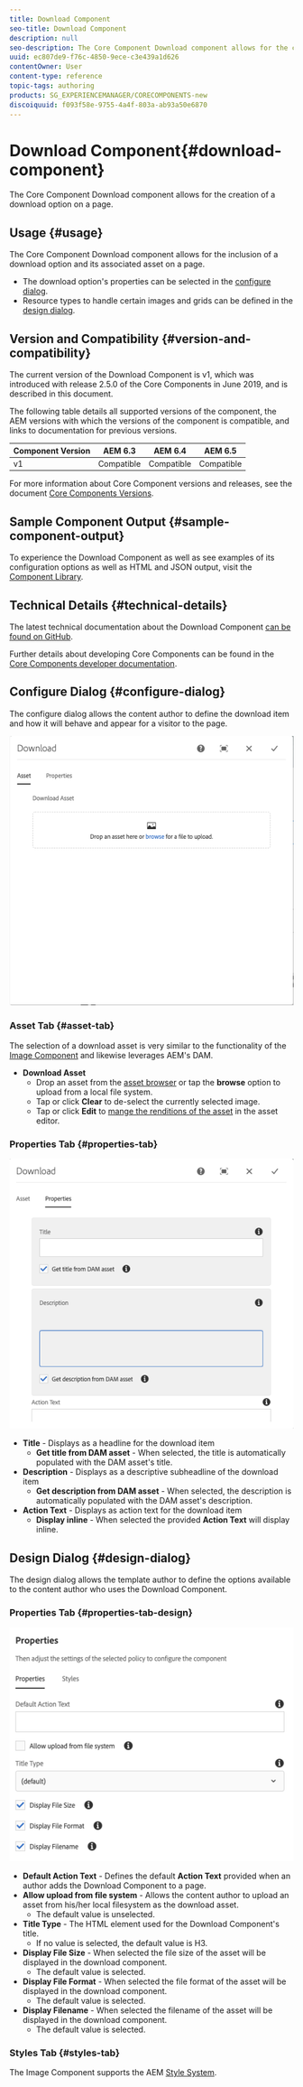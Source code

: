```yaml
---
title: Download Component
seo-title: Download Component
description: null
seo-description: The Core Component Download component allows for the creation of a download option on a page.
uuid: ec807de9-f76c-4850-9ece-c3e439a1d626
contentOwner: User
content-type: reference
topic-tags: authoring
products: SG_EXPERIENCEMANAGER/CORECOMPONENTS-new
discoiquuid: f093f58e-9755-4a4f-803a-ab93a50e6870
---
```


# Download Component{#download-component}

The Core Component Download component allows for the creation of a download option on a page.

## Usage {#usage}

The Core Component Download component allows for the inclusion of a download option and its associated asset on a page.

* The download option's properties can be selected in the [configure dialog](#configure-dialog).
* Resource types to handle certain images and grids can be defined in the [design dialog](#design-dialog).

## Version and Compatibility {#version-and-compatibility}

The current version of the Download Component is v1, which was introduced with release 2.5.0 of the Core Components in June 2019, and is described in this document.

The following table details all supported versions of the component, the AEM versions with which the versions of the component is compatible, and links to documentation for previous versions.

|Component Version|AEM 6.3|AEM 6.4|AEM 6.5|
|--- |--- |--- |---|
|v1|Compatible|Compatible|Compatible|

For more information about Core Component versions and releases, see the document [Core Components Versions](versions.md).

## Sample Component Output {#sample-component-output}

To experience the Download Component as well as see examples of its configuration options as well as HTML and JSON output, visit the [Component Library](http://opensource.adobe.com/aem-core-wcm-components/library/download.html).

## Technical Details {#technical-details}

The latest technical documentation about the Download Component [can be found on GitHub](https://github.com/adobe/aem-core-wcm-components/tree/master/content/src/content/jcr_root/apps/core/wcm/components/download/v1/download).

Further details about developing Core Components can be found in the [Core Components developer documentation](developing.md).

## Configure Dialog {#configure-dialog}

The configure dialog allows the content author to define the download item and how it will behave and appear for a visitor to the page.

![](assets/screen-shot-2019-06-17-09.49.14.png)

### Asset Tab {#asset-tab}

The selection of a download asset is very similar to the functionality of the [Image Component](image.md) and likewise leverages AEM's DAM.

* **Download Asset**
  * Drop an asset from the [asset browser](https://helpx.adobe.com/experience-manager/6-5/sites/authoring/using/author-environment-tools.html) or tap the **browse** option to upload from a local file system.
  * Tap or click **Clear** to de-select the currently selected image.
  * Tap or click **Edit** to [mange the renditions of the asset](https://helpx.adobe.com/experience-manager/6-5/assets/using/managing-assets-touch-ui.html) in the asset editor.

### Properties Tab {#properties-tab}

![](assets/screen-shot-2019-06-17-09.49.51.png)

* **Title** - Displays as a headline for the download item
    * **Get title from DAM asset** - When selected, the title is automatically populated with the DAM asset's title.
* **Description** - Displays as a descriptive subheadline of the download item
    * **Get description from DAM asset** - When selected, the description is automatically populated with the DAM asset's description.
* **Action Text** - Displays as action text for the download item
    * **Display inline** - When selected the provided **Action Text** will display inline.

## Design Dialog {#design-dialog}

The design dialog allows the template author to define the options available to the content author who uses the Download Component.

### Properties Tab {#properties-tab-design}

![](assets/screen-shot-2019-06-17-10.04.31.png)

* **Default Action Text** - Defines the default **Action Text** provided when an author adds the Download Component to a page.
* **Allow upload from file system** - Allows the content author to upload an asset from his/her local filesystem as the download asset.
    * The default value is unselected.
* **Title Type** - The HTML element used for the Download Component's title.
    * If no value is selected, the default value is H3.
* **Display File Size** - When selected the file size of the asset will be displayed in the download component.
    * The default value is selected.
* **Display File Format** - When selected the file format of the asset will be displayed in the download component.
    * The default value is selected.
* **Display Filename** - When selected the filename of the asset will be displayed in the download component.
    * The default value is selected.

### Styles Tab {#styles-tab}

The Image Component supports the AEM [Style System](authoring.md#component-styling).